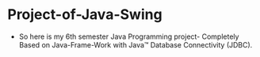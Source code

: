 # Project-of-Java-Swing
* So here is my 6th semester Java Programming project-  Completely Based on Java-Frame-Work with Java™ Database Connectivity (JDBC).
